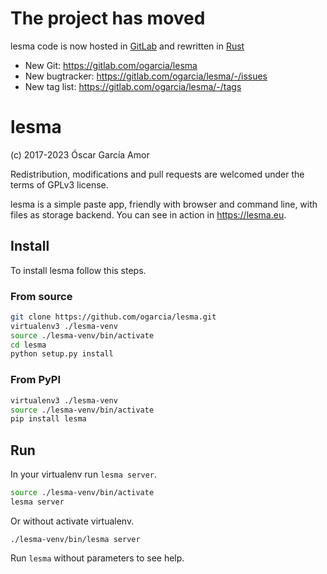 # The project has moved

lesma code is now hosted in [GitLab][lesma] and rewritten in [Rust][rust]

- New Git: https://gitlab.com/ogarcia/lesma
- New bugtracker: https://gitlab.com/ogarcia/lesma/-/issues
- New tag list: https://gitlab.com/ogarcia/lesma/-/tags

[lesma]: https://gitlab.com/ogarcia/lesma
[rust]: https://www.rust-lang.org

# lesma

(c) 2017-2023 Óscar García Amor

Redistribution, modifications and pull requests are welcomed under the terms
of GPLv3 license.

lesma is a simple paste app, friendly with browser and command line, with
files as storage backend. You can see in action in https://lesma.eu.

## Install

To install lesma follow this steps.

### From source

```sh
git clone https://github.com/ogarcia/lesma.git
virtualenv3 ./lesma-venv
source ./lesma-venv/bin/activate
cd lesma
python setup.py install
```

### From PyPI

```sh
virtualenv3 ./lesma-venv
source ./lesma-venv/bin/activate
pip install lesma
```

## Run

In your virtualenv run `lesma server`.

```sh
source ./lesma-venv/bin/activate
lesma server
```

Or without activate virtualenv.

```
./lesma-venv/bin/lesma server
```

Run `lesma` without parameters to see help.
